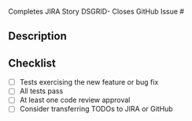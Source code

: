 Completes JIRA Story DSGRID-
Closes GitHub Issue #

## Description

## Checklist

- [ ] Tests exercising the new feature or bug fix
- [ ] All tests pass
- [ ] At least one code review approval
- [ ] Consider transferring TODOs to JIRA or GitHub
